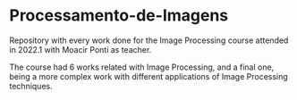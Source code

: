 # Processamento-de-Imagens

Repository with every work done for the Image Processing course attended in 2022.1 with Moacir Ponti as teacher.

The course had 6 works related with Image Processing, and a final one, being a more complex work with different applications of Image Processing techniques.
